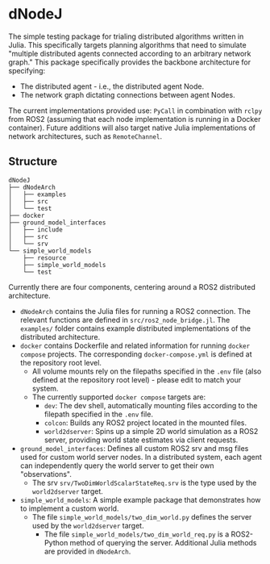 # dNodeJ

The simple testing package for trialing distributed algorithms written in Julia. This specifically targets planning algorithms that need to simulate "multiple distributed agents connected according to an arbitrary network graph." This package specifically provides the backbone architecture for specifying:

* The distributed agent - i.e., the distributed agent Node.
* The network graph dictating connections between agent Nodes.

The current implementations provided use: `PyCall` in combination with `rclpy` from ROS2 (assuming that each node implementation is running in a Docker container). Future additions will also target native Julia implementations of network architectures, such as `RemoteChannel`.

## Structure
```
dNodeJ
├── dNodeArch
│   ├── examples
│   ├── src
│   └── test
├── docker
├── ground_model_interfaces
│   ├── include
│   ├── src
│   └── srv
└── simple_world_models
    ├── resource
    ├── simple_world_models
    └── test
```

Currently there are four components, centering around a ROS2 distributed architecture.

* `dNodeArch` contains the Julia files for running a ROS2 connection. The relevant functions are defined in `src/ros2_node_bridge.jl`. The `examples/` folder contains example distributed implementations of the distributed architecture.
* `docker` contains Dockerfile and related information for running `docker compose` projects. The corresponding `docker-compose.yml` is defined at the repository root level.
    * All volume mounts rely on the filepaths specified in the `.env` file (also defined at the repository root level) - please edit to match your system.
    * The currently supported `docker compose` targets are:
        * `dev`: The dev shell, automatically mounting files according to the filepath specified in the `.env` file.
        * `colcon`: Builds any ROS2 project located in the mounted files.
        * `world2dserver`: Spins up a simple 2D world simulation as a ROS2 server, providing world state estimates via client requests.
* `ground_model_interfaces`: Defines all custom ROS2 srv and msg files used for custom world server nodes. In a distributed system, each agent can independently query the world server to get their own "observations".
    * The srv `srv/TwoDimWorldScalarStateReq.srv` is the type used by the `world2dserver` target.
* `simple_world_models`: A simple example package that demonstrates how to implement a custom world.
    * The file `simple_world_models/two_dim_world.py` defines the server used by the `world2dserver` target.
        * The file `simple_world_models/two_dim_world_req.py` is a ROS2-Python method of querying the server. Additional Julia methods are provided in `dNodeArch`.
